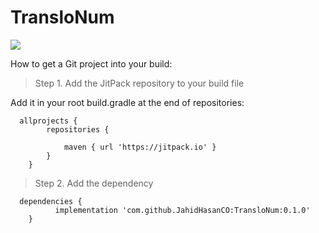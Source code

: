# TransloNum
[![](https://jitpack.io/v/JahidHasanCO/TransloNum.svg)](https://jitpack.io/#JahidHasanCO/TransloNum)

How to get a Git project into your build:

> Step 1. Add the JitPack repository to your build file

Add it in your root build.gradle at the end of repositories:

```Gradle
  allprojects {
		repositories {
			
			maven { url 'https://jitpack.io' }
		}
	}
 ```
 
 > Step 2. Add the dependency

```
  dependencies {
	      implementation 'com.github.JahidHasanCO:TransloNum:0.1.0'
	}
```
